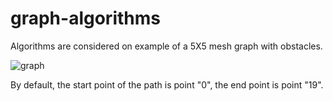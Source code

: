 # graph-algorithms

Algorithms are considered on example of a 5X5 mesh graph with obstacles.

![graph](https://user-images.githubusercontent.com/60931911/185942816-9894641a-b61e-4a18-b5c9-9a5643694fb5.png)

By default, the start point of the path is point "0", the end point is point "19".
